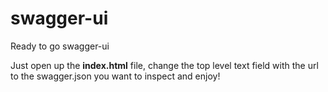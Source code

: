# swagger-ui
Ready to go swagger-ui

Just open up the **index.html** file, change the top level text field with the url to the swagger.json you want to inspect and enjoy!



